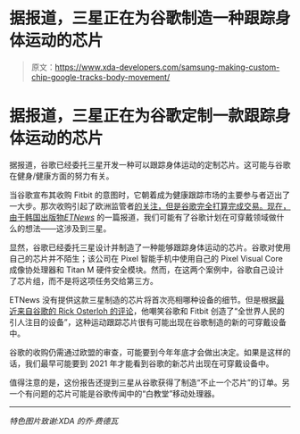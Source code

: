 # 据报道，三星正在为谷歌制造一种跟踪身体运动的芯片

> 原文：<https://www.xda-developers.com/samsung-making-custom-chip-google-tracks-body-movement/>

# 据报道，三星正在为谷歌定制一款跟踪身体运动的芯片

据报道，谷歌已经委托三星开发一种可以跟踪身体运动的定制芯片。这可能与谷歌在健身/健康方面的努力有关。

当谷歌宣布其收购 Fitbit 的意图时，它朝着成为健康跟踪市场的主要参与者迈出了一大步。那次收购引起了欧洲监管者[的关注，但是谷歌完全打算完成交易。现在，由于韩国出版物](https://www.xda-developers.com/eu-launch-investigation-google-fitbit-acquisition/)*[ETNews](http://english.etnews.com/20200804200001)* 的一篇报道，我们可能有了谷歌计划在可穿戴领域做什么的想法——这涉及到三星。

显然，谷歌已经委托三星设计并制造了一种能够跟踪身体运动的芯片。谷歌对使用自己的芯片并不陌生；该公司在 Pixel 智能手机中使用自己的 Pixel Visual Core 成像协处理器和 Titan M 硬件安全模块。然而，在这两个案例中，谷歌自己设计了芯片组，而不是将这项任务交给第三方。

ETNews 没有提供这款三星制造的芯片将首次亮相哪种设备的细节。但是根据[最近来自谷歌的 Rick Osterloh 的评论](https://www.xda-developers.com/eu-launch-investigation-google-fitbit-acquisition/)，他嘲笑谷歌和 Fitbit 创造了“全世界人民的引人注目的设备”，这种运动跟踪芯片很有可能出现在谷歌制造的新的可穿戴设备中。

谷歌的收购仍需通过欧盟的审查，可能要到今年年底才会做出决定。如果是这样的话，我们最早可能要到 2021 年才能看到谷歌的新芯片出现在可穿戴设备中。

值得注意的是，这份报告还提到三星从谷歌获得了制造“不止一个芯片”的订单。另一个有问题的芯片可能是谷歌传闻中的“白教堂”移动处理器。

* * *

*特色图片致谢:XDA 的乔·费德瓦*